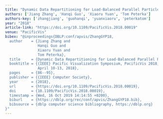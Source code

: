 ```yaml
---
title: "Dynamic Data Repartitioning for Load-Balanced Parallel Particle Tracing"
authors: ['Jiang Zhang', 'Hanqi Guo', 'Xiaoru Yuan', 'Tom Peterka']
authors-key: ['zhangjiang', 'guohanqi', 'yuanxiaoru', 'peterkatom']
year: "2018"
article-link: "https://doi.org/10.1109/PacificVis.2018.00019"
venue: "PacificVis"
bibex: "@inproceedings{DBLP:conf/apvis/ZhangGYP18,
  author    = {Jiang Zhang and
               Hanqi Guo and
               Xiaoru Yuan and
               Tom Peterka},
  title     = {Dynamic Data Repartitioning for Load-Balanced Parallel Particle Tracing},
  booktitle = {{IEEE} Pacific Visualization Symposium, PacificVis 2018, Kobe, Japan,
               April 10-13, 2018},
  pages     = {86--95},
  publisher = {{IEEE} Computer Society},
  year      = {2018},
  url       = {https://doi.org/10.1109/PacificVis.2018.00019},
  doi       = {10.1109/PacificVis.2018.00019},
  timestamp = {Wed, 16 Oct 2019 14:14:55 +0200},
  biburl    = {https://dblp.org/rec/conf/apvis/ZhangGYP18.bib},
  bibsource = {dblp computer science bibliography, https://dblp.org}
}"
---
```

